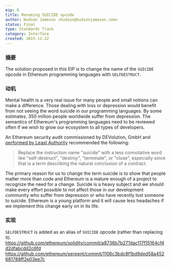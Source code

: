 ```yaml
---
eip: 6
title: Renaming SUICIDE opcode
author: Hudson Jameson <hudson@hudsonjameson.com>
status: Final
type: Standards Track
category: Interface
created: 2015-11-22
---
```


### 摘要
The solution proposed in this EIP is to change the name of the `SUICIDE` opcode in Ethereum programming languages with `SELFDESTRUCT`.

### 动机
Mental health is a very real issue for many people and small notions can make a difference. Those dealing with loss or depression would benefit from not seeing the word suicide in our programming languages. By some estimates, 350 million people worldwide suffer from depression. The semantics of Ethereum's programming languages need to be reviewed often if we wish to grow our ecosystem to all types of developers.

An Ethereum security audit commissioned by DEVolution, GmbH and [performed by Least Authority](https://github.com/LeastAuthority/ethereum-analyses/blob/master/README.md) recommended the following:
> Replace the instruction name "suicide" with a less connotative word like "self-destruct", "destroy", "terminate", or "close", especially since that is a term describing the natural conclusion of a contract.

The primary reason for us to change the term suicide is to show that people matter more than code and Ethereum is a mature enough of a project to recognize the need for a change. Suicide is a heavy subject and we should make every effort possible to not affect those in our development community who suffer from depression or who have recently lost someone to suicide. Ethereum is a young platform and it will cause less headaches if we implement this change early on in its life.

### 实现
`SELFDESTRUCT` is added as an alias of `SUICIDE` opcode (rather than replacing it). https://github.com/ethereum/solidity/commit/a8736b7b271dac117f15164cf4d2dfabcdd2c6fd https://github.com/ethereum/serpent/commit/1106c3bdc8f1bd9ded58a452681788ff2e03ee7c
